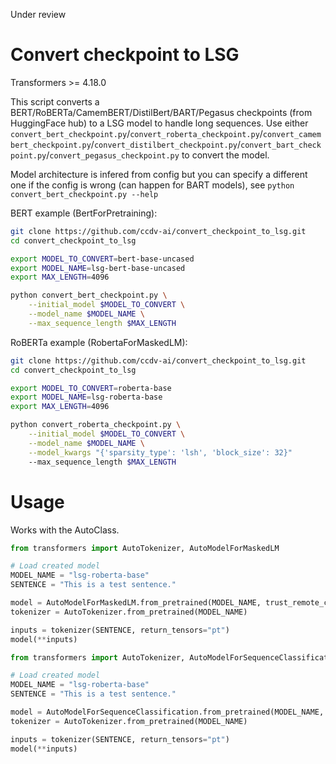 
Under review

# Convert checkpoint to LSG

Transformers >= 4.18.0

This script converts a BERT/RoBERTa/CamemBERT/DistilBert/BART/Pegasus checkpoints (from HuggingFace hub) to a LSG model to handle long sequences. Use either `convert_bert_checkpoint.py`/`convert_roberta_checkpoint.py`/`convert_camembert_checkpoint.py`/`convert_distilbert_checkpoint.py`/`convert_bart_checkpoint.py`/`convert_pegasus_checkpoint.py` to convert the model.

Model architecture is infered from config but you can specify a different one if the config is wrong (can happen for BART models), see  `python convert_bert_checkpoint.py --help`


BERT example (BertForPretraining):

```bash
git clone https://github.com/ccdv-ai/convert_checkpoint_to_lsg.git
cd convert_checkpoint_to_lsg

export MODEL_TO_CONVERT=bert-base-uncased
export MODEL_NAME=lsg-bert-base-uncased
export MAX_LENGTH=4096

python convert_bert_checkpoint.py \
    --initial_model $MODEL_TO_CONVERT \
    --model_name $MODEL_NAME \
    --max_sequence_length $MAX_LENGTH
```

RoBERTa example (RobertaForMaskedLM):
```bash
git clone https://github.com/ccdv-ai/convert_checkpoint_to_lsg.git
cd convert_checkpoint_to_lsg

export MODEL_TO_CONVERT=roberta-base
export MODEL_NAME=lsg-roberta-base
export MAX_LENGTH=4096

python convert_roberta_checkpoint.py \
    --initial_model $MODEL_TO_CONVERT \
    --model_name $MODEL_NAME \
    --model_kwargs "{'sparsity_type': 'lsh', 'block_size': 32}"
    --max_sequence_length $MAX_LENGTH
```

# Usage

Works with the AutoClass.

```python
from transformers import AutoTokenizer, AutoModelForMaskedLM

# Load created model
MODEL_NAME = "lsg-roberta-base"
SENTENCE = "This is a test sentence."

model = AutoModelForMaskedLM.from_pretrained(MODEL_NAME, trust_remote_code=True)
tokenizer = AutoTokenizer.from_pretrained(MODEL_NAME)

inputs = tokenizer(SENTENCE, return_tensors="pt")
model(**inputs)
```

```python
from transformers import AutoTokenizer, AutoModelForSequenceClassification

# Load created model
MODEL_NAME = "lsg-roberta-base"
SENTENCE = "This is a test sentence."

model = AutoModelForSequenceClassification.from_pretrained(MODEL_NAME, trust_remote_code=True)
tokenizer = AutoTokenizer.from_pretrained(MODEL_NAME)

inputs = tokenizer(SENTENCE, return_tensors="pt")
model(**inputs)
```